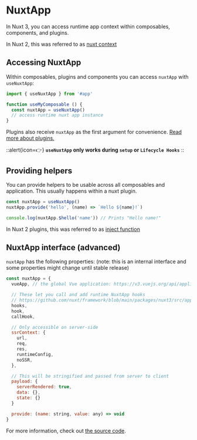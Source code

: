 # NuxtApp

In Nuxt 3, you can access runtime app context within composables, components, and plugins.

In Nuxt 2, this was referred to as [nuxt context](https://nuxtjs.org/docs/internals-glossary/context#the-context)

## Accessing NuxtApp

Within composables, plugins and components you can access `nuxtApp` with `useNuxtApp`:

```js
import { useNuxtApp } from '#app'

function useMyComposable () {
  const nuxtApp = useNuxtApp()
  // access runtime nuxt app instance
}
```

Plugins also receive `nuxtApp` as the first argument for convenience. [Read more about plugins.](/docs/directory-structure/plugins)

::alert{icon=👉}
**`useNuxtApp` only works during `setup` or `Lifecycle Hooks`**
::

## Providing helpers

You can provide helpers to be usable across all composables and application. This usually happens within a nuxt plugin.

```js
const nuxtApp = useNuxtApp()
nuxtApp.provide('hello', (name) => `Hello ${name}!`)

console.log(nuxtApp.$hello('name')) // Prints "Hello name!"
```

In Nuxt 2 plugins, this was referred to as [inject function](https://nuxtjs.org/docs/directory-structure/plugins#inject-in-root--context)

## NuxtApp interface (advanced)

`nuxtApp` has the following properties: (note: this is an internal interface and some properties might change until stable release)

```js
const nuxtApp = {
  vueApp, // the global Vue application: https://v3.vuejs.org/api/application-api.html

  // These let you call and add runtime NuxtApp hooks
  // https://github.com/nuxt/framework/blob/main/packages/nuxt3/src/app/nuxt.ts#L18
  hooks,
  hook,
  callHook,

  // Only accessible on server-side
  ssrContext: {
    url,
    req,
    res,
    runtimeConfig,
    noSSR,
  },

  // This will be stringified and passed from server to client
  payload: {
    serverRendered: true,
    data: {},
    state: {}
  }

  provide: (name: string, value: any) => void
}
```

For more information, check out [the source code](https://github.com/nuxt/framework/blob/main/packages/nuxt3/src/app/nuxt.ts#L28-L53).
